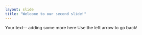 ```yaml
---
layout: slide
title: "Welcome to our second slide!"
---
```

Your text-- adding some more here
Use the left arrow to go back!
